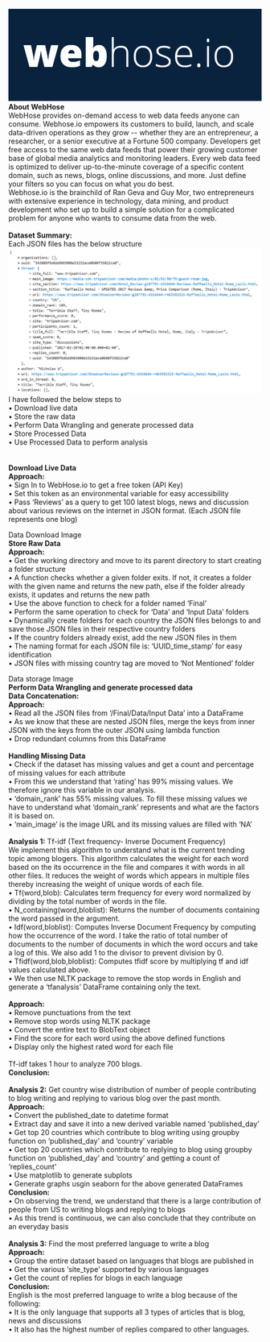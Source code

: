 
<img src="https://github.com/PrithviKamath/Live-Blog-Analysis/blob/master/Final/Extra/WebHose.io.png"></img>
 <br />
<b>About WebHose</b> <br />
WebHose provides on-demand access to web data feeds anyone can consume. Webhose.io empowers its customers to build, launch, and scale data-driven operations as they grow -- whether they are an entrepreneur, a researcher, or a senior executive at a Fortune 500 company. Developers get free access to the same web data feeds that power their growing customer base of global media analytics and monitoring leaders. Every web data feed is optimized to deliver up-to-the-minute coverage of a specific content domain, such as news, blogs, online discussions, and more. Just define your filters so you can focus on what you do best.  <br />
Webhose.io is the brainchild of Ran Geva and Guy Mor, two entrepreneurs with extensive experience in technology, data mining, and product development who set up to build a simple solution for a complicated problem for anyone who wants to consume data from the web. <br />
 <br />
<b>Dataset Summary:</b> <br />
Each JSON files has the below structure <br />
<img src="https://github.com/PrithviKamath/Live-Blog-Analysis/blob/master/Final/Extra/Dataset%20Summary.PNG"></img>
 <br />
I have followed the below steps to  <br />
• Download live data <br />
• Store the raw data <br />
• Perform Data Wrangling and generate processed data <br />
• Store Processed Data <br />
• Use Processed Data to perform analysis <br />
 <br />
 <br />
<b>Download Live Data</b> <br />
<b>Approach:</b> <br />
• Sign In to WebHose.io to get a free token (API Key) <br />
• Set this token as an environmental variable for easy accessibility <br />
• Pass ‘Reviews’ as a query to get 100 latest blogs, news and discussion about various reviews on the internet in JSON format. (Each JSON file represents one blog) <br />

Data Download Image
<image>
 <br />
<b>Store Raw Data</b> <br />
<b>Approach:</b> <br />
• Get the working directory and move to its parent directory to start creating a folder structure <br />
• A function checks whether a given folder exits. If not, it creates a folder with the given name and returns the new path, else if the folder already exists, it updates and returns the new path <br />
• Use the above function to check for a folder named ‘Final’ <br />
• Perform the same operation to check for ‘Data’ and ‘Input Data’ folders <br />
• Dynamically create folders for each country the JSON files belongs to and save those JSON files in their respective country folders <br />
• If the country folders already exist, add the new JSON files in them <br />
• The naming format for each JSON file is: ‘UUID_time_stamp’ for easy identification <br />
• JSON files with missing country tag are moved to ‘Not Mentioned’ folder <br />

Data storage Image
<image>
 <br />
<b>Perform Data Wrangling and generate processed data</b> <br />
<b>Data Concatenation:</b> <br />
<b>Approach:</b> <br />
• Read all the JSON files from ‘/Final/Data/Input Data’ into a DataFrame <br />
• As we know that these are nested JSON files, merge the keys from inner JSON with the keys from the outer JSON using lambda function <br />
• Drop redundant columns from this DataFrame <br />
 <br />
<b>Handling Missing Data</b> <br />
• Check if the dataset has missing values and get a count and percentage of missing values for each attribute <br />
• From this we understand that ‘rating’ has 99% missing values. We therefore ignore this variable in our analysis. <br />
• ‘domain_rank’ has 55% missing values. To fill these missing values we have to understand what ‘domain_rank’ represents and what are the factors it is based on.  <br />
• ‘main_image’ is the image URL and its missing values are filled with ‘NA’ <br />
 <br />
<b>Analysis 1:</b> Tf-idf (Text frequency- Inverse Document Frequency) <br />
We implement this algorithm to understand what is the current trending topic among blogers. This algorithm calculates the weight for each word based on the its occurrence in the file and compares it with words in all other files. It reduces the weight of words which appears in multiple files thereby increasing the weight of unique words of each file. <br />
• Tf(word,blob): Calculates term frequency for every word normalized by dividing by the total number of words in the file. <br />
• N_containing(word,bloblist): Returns the number of documents containing the word passed in the argument. <br />
• Idf(word,bloblist): Computes Inverse Document Frequency by computing how the occurrence of the word. I take the ratio of total number of documents to the number of documents in which the word occurs and take a log of this. We also add 1 to the divisor to prevent division by 0. <br />
• Tfidf(word,blob,bloblist): Computes tfidf score by multiplying tf and idf values calculated above. <br />
• We then use NLTK package to remove the stop words in English and generate a ‘tfanalysis’ DataFrame containing only the text.  <br />
 <br />
<b>Approach:</b> <br />
• Remove punctuations from the text <br />
• Remove stop words using NLTK package <br />
• Convert the entire text to BlobText object <br />
• Find the score for each word using the above defined functions <br />
• Display only the highest rated word for each file <br />
 <br />
Tf-idf takes 1 hour to analyze 700 blogs. <br />
<b>Conclusion:</b> <br />
 <br />
<b>Analysis 2:</b> Get country wise distribution of number of people contributing to blog writing and replying to various blog over the past month. <br />
<b>Approach:</b> <br />
• Convert the published_date to datetime format <br />
• Extract day and save it into a new derived variable named ‘published_day’ <br />
• Get top 20 countries which contribute to blog writing using groupby function on ‘published_day’ and ‘country’ variable <br />
• Get top 20 countries which contribute to replying to blog using groupby function on ‘published_day’ and ‘country’ and getting a count of ‘replies_count’ <br />
• Use matplotlib to generate subplots <br />
• Generate graphs usgin seaborn for the above generated DataFrames <br />
<b>Conclusion:</b> <br />
• On observing the trend, we understand that there is a large contribution of people from US to writing blogs and replying to blogs <br />
• As this trend is continuous, we can also conclude that they contribute on an everyday basis <br />
 <br />
<b>Analysis 3:</b> Find the most preferred language to write a blog <br />
<b>Approach:</b> <br />
• Group the entire dataset based on languages that blogs are published in <br />
• Get the various ‘site_type’ supported by various languages <br />
• Get the count of replies for blogs in each language <br />
<b>Conclusion:</b> <br />
English is the most preferred language to write a blog because of the following: <br />
• It is the only language that supports all 3 types of articles that is blog, news and discussions <br />
• It also has the highest number of replies compared to other languages. <br />
 <br />


